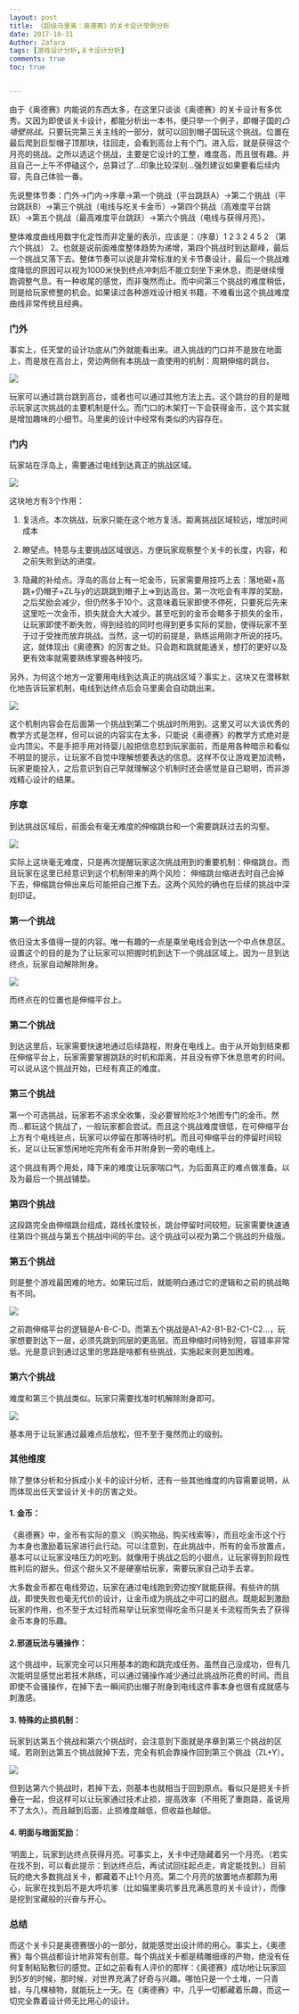 ```yaml
---
layout: post
title: 《超级马里奥：奥德赛》的关卡设计举例分析
date: 2017-10-31
Author: Zafara
tags: [游戏设计分析,关卡设计分析]
comments: true
toc: true


---
```


由于《奥德赛》内能说的东西太多，在这里只谈谈《奥德赛》的关卡设计有多优秀。又因为即使谈关卡设计，都能分析出一本书，便只举一个例子，即帽子国的*凸墙壁挑战*。只要玩完第三关主线的一部分，就可以回到帽子国玩这个挑战。位置在最后爬到巨型帽子顶那块，往回走，会看到高台上有个门。进入后，就是获得这个月亮的挑战。之所以选这个挑战，主要是它设计的工整，难度高，而且很有趣。并且自己一上午不停磕这个，总算过了...印象比较深刻...强烈建议如果要看后续内容，先自己体验一番。



先说整体节奏：门外->门内->序章->第一个挑战（平台跳跃A）->第二个挑战（平台跳跃B）->第三个挑战（电线与吃关卡金币）->第四个挑战（高难度平台跳跃）->第五个挑战（最高难度平台跳跃）->第六个挑战（电线与获得月亮）。



整体难度曲线用数字化定性而非定量的表示，应该是：（序章）1 2 3 2 4 5 2 （第六个挑战） 2。也就是说前面难度整体趋势为递增，第四个挑战时到达巅峰，最后一个挑战又落下去。整体节奏可以说是非常标准的关卡节奏设计，最后一个挑战难度降低的原因可以视为1000米快到终点冲刺后不能立刻坐下来休息，而是继续慢跑调整气息。有一种收尾的感觉，而非戛然而止。而中间第三个挑战的难度稍低，则是给玩家修整的机会。如果读过各种游戏设计相关书籍，不难看出这个挑战难度曲线非常传统且经典。



### **门外**

事实上，任天堂的设计功底从门外就能看出来。进入挑战的门口并不是放在地面上，而是放在高台上，旁边两侧有本挑战一直使用的机制：周期伸缩的跳台。



![](https://pic.downk.cc/item/5ff07cd13ffa7d37b38fb3c3.png)

玩家可以通过跳台跳到高台，或者也可以通过其他方法上去。这个跳台的目的是暗示玩家这次挑战的主要机制是什么。而门口的木架打一下会获得金币，这个其实就是增加趣味的小细节。马里奥的设计中经常有类似的内容存在。

### **门内**

玩家站在浮岛上，需要通过电线到达真正的挑战区域。



![](https://pic.downk.cc/item/5ff07cd13ffa7d37b38fb3c5.png)

这块地方有3个作用：

1. 复活点。本次挑战，玩家只能在这个地方复活。距离挑战区域较远，增加时间成本

2. 瞭望点。特意与主要挑战区域很远，方便玩家观察整个关卡的长度，内容，和之前失败到达的进度。

3. 隐藏的补给点。浮岛的高台上有一坨金币，玩家需要用技巧上去：落地砸+高跳+仍帽子+ZL与y的远跳跳到帽子上=>到达高台。第一次吃会有丰厚的奖励，之后奖励会减少，但仍然多于10个。这意味着玩家即使不停死，只要死后先来这里吃一次金币，损失就会大大减少。甚至吃到的金币会略多于损失的金币，让玩家即使不断失败，得到经验的同时也得到更多实际的奖励，使得玩家不至于过于受挫而放弃挑战。当然，这一切的前提是，熟练运用刚才所说的技巧。这，就体现出《奥德赛》的厉害之处。只会跑和跳就能通关，想打的更好以及更有效率就需要熟练掌握各种技巧。

另外，为何这个地方一定要用电线到达真正的挑战区域？事实上，这块又在潜移默化地告诉玩家机制，电线到达终点后会马里奥会自动跳出来。

![](https://pic.downk.cc/item/5ff07cd13ffa7d37b38fb3c8.png)

这个机制内容会在后面第一个挑战到第二个挑战时所用到。这里又可以大谈优秀的教学方式是怎样，但可以说的内容实在太多，只能说《奥德赛》的教学方式绝对是业内顶尖。不是手把手用对待婴儿般把信息怼到玩家面前，而是用各种暗示和看似不明显的提示，让玩家不自觉中理解想要表达的信息。这样不仅让游戏更加流畅，玩家更能投入，之后意识到自己早就理解这个机制时还会感觉是自己聪明，而非游戏精心设计的结果。

### **序章**

到达挑战区域后，前面会有毫无难度的伸缩跳台和一个需要跳跃过去的沟壑。

![](https://pic.downk.cc/item/5ff07cd13ffa7d37b38fb3cc.png)

实际上这块毫无难度，只是再次提醒玩家这次挑战用到的重要机制：伸缩跳台。而且玩家在这里已经意识到这个机制带来的两个风险： 伸缩跳台缩进去时自己会掉下去，伸缩跳台伸出来后可能把自己推下去。这两个风险的确也在后续的挑战中深刻印证。

### **第一个挑战**

依旧没太多值得一提的内容。唯一有趣的一点是乘坐电线会到达一个中点休息区。设置这个的目的是为了让玩家可以把握时机到达下一个挑战区域上。因为一旦到达终点，玩家自动解除附身。



![](https://pic.downk.cc/item/5ff07cd13ffa7d37b38fb3cf.png)

而终点在的位置也是伸缩平台上。



### **第二个挑战**

到达这里后，玩家需要快速地通过后续路程，附身在电线上。由于从开始到结束都在伸缩平台上，玩家需要掌握跳跃的时机和距离，并且没有停下休息思考的时间。可以说从这个挑战开始，已经有真正的难度。

### **第三个挑战**

第一个可选挑战，玩家若不追求全收集，没必要冒险吃3个地图专门的金币。然而...都玩这个挑战了，一般玩家都会尝试。而且这个挑战难度很低，在可伸缩平台上方有个电线驻点，玩家可以停留在那等待时机。而且可伸缩平台的停留时间较长，足以让玩家悠闲地吃完所有金币并附身到一旁的电线上。



这个挑战有两个用处，降下来的难度让玩家喘口气，为后面真正的难点做准备。以及为最后一个挑战铺垫。



### **第四个挑战**

这段路完全由伸缩跳台组成，路线长度较长，跳台停留时间较短。玩家需要快速通往第四个挑战与第五个挑战中间的平台。这个挑战可以视为第二个挑战的升级版。



### **第五个挑战**

则是整个游戏最困难的地方。如果玩过后，就能明白通过它的逻辑和之前的挑战略有不同。



![](https://pic.downk.cc/item/5ff07d143ffa7d37b38fceb8.png)

之前跑伸缩平台的逻辑是A-B-C-D。而第五个挑战是A1-A2-B1-B2-C1-C2...，玩家想要到达下一层，必须先跳到同层的更高层。而且伸缩时间特别短，容错率非常低。光是意识到通过这里的思路是啥都有些挑战，实施起来则更加困难。



### **第六个挑战**

难度和第三个挑战类似。玩家只需要找准时机解除附身即可。

![](https://pic.downk.cc/item/5ff07d143ffa7d37b38fceba.png)

基本用于让玩家通过最难点后放松，但不至于戛然而止的级别。



### 其他维度

除了整体分析和分拆成小关卡的设计分析，还有一些其他维度的内容需要说明，从而体现出任天堂设计关卡的厉害之处。



#### **1. 金币**：

《奥德赛》中，金币有实际的意义（购买物品，购买线索等），而且吃金币这个行为本身也激励着玩家进行此行动。可以注意到，在此挑战中，所有的金币放置点，基本可以让玩家没啥压力的吃到。就像用于挑战之后的小甜点，让玩家得到阶段性胜利后的甜头。但这个甜头又不是硬塞给玩家，需要玩家自己动手去拿。



大多数金币都在电线旁边，玩家在通过电线跑到旁边按Y就能获得。有些许的挑战，即使失败也毫无代价的设计，让金币成为挑战之中可口的甜点。既能起到激励玩家的作用，也不至于太过轻而易举让玩家觉得吃金币只是关卡流程而失去了获得金币本身的乐趣。



#### **2.邪道玩法与骚操作**：

这个挑战中，玩家完全可以只用基本的跑和跳完成任务。虽然自己没成功，但有几次能明显感觉出若技术熟练，可以通过骚操作减少通过此挑战所花费的时间。而且即使不会骚操作，在掉下去一瞬间扔出帽子附身到电线这件事本身也很有成就感与刺激感。



#### **3. 特殊的止损机制**：

玩家到达第五个挑战和第六个挑战时，会注意到下面就是序章到第三个挑战的区域。若刚到达第五个挑战就掉下去，完全有机会靠操作回到第三个挑战（ZL+Y）。



![](https://pic.downk.cc/item/5ff07d143ffa7d37b38fcebd.png)

但到达第六个挑战时，若掉下去，则基本也就相当于回到原点。看似只是把关卡折叠在一起，但这样可以让玩家通过技术止损，提高效率（不用死了重跑路，虽说用不了太久）。而且越到后面，止损难度越低，但收益也越低。



#### **4. 明面与暗面奖励：**

‘明面上，玩家到达终点获得月亮。可事实上，关卡中还隐藏着另一个月亮。（若实在找不到，可以看此提示：到达终点后，再试试回往起点走，肯定能找到。）目前玩的绝大多数挑战关卡，都藏着不止1个月亮。第二个月亮的放置地点都颇为用心，玩家在找到后不是大呼坑爹（比如猫里奥坑爹且充满恶意的关卡设计），而像是挖到宝藏般的兴奋与开心。



### 总结

而这个关卡只是奥德赛很小的一部分，就能感觉出设计师的用心。事实上，《奥德赛》每个挑战都设计地非常有创意。每个挑战关卡都是精雕细琢的产物，绝没有任何复制粘贴敷衍的感觉。正如之前看有人评价的那样：《奥德赛》成功地让玩家回到5岁的时候，那时候，对世界充满了好奇与兴趣。哪怕只是一个土堆，一只青蛙，与几棵植物，就能玩上一天。在《奥德赛》中，几乎一切都藏着乐趣，而这一切完全靠着设计师无比用心的设计。
